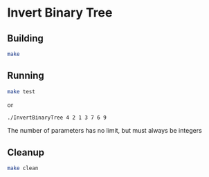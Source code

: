 # Invert Binary Tree

## Building

``` bash
make
```

## Running

``` bash
make test
```

or

``` bash
./InvertBinaryTree 4 2 1 3 7 6 9
```

The number of parameters has no limit, but must always be integers


## Cleanup

``` bash
make clean
```
